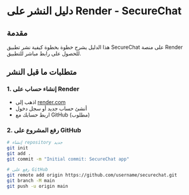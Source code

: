 # دليل النشر على Render - SecureChat

## مقدمة

هذا الدليل يشرح خطوة بخطوة كيفية نشر تطبيق SecureChat على منصة Render للحصول على رابط مباشر للتطبيق.

## متطلبات ما قبل النشر

### 1. إنشاء حساب على Render
- اذهب إلى [render.com](https://render.com)
- أنشئ حساب جديد أو سجل دخول
- اربط حسابك مع GitHub (مطلوب)

### 2. رفع المشروع على GitHub
```bash
# إنشاء repository جديد
git init
git add .
git commit -m "Initial commit: SecureChat app"

# رفع على GitHub
git remote add origin https://github.com/username/securechat.git
git branch -M main
git push -u origin main
